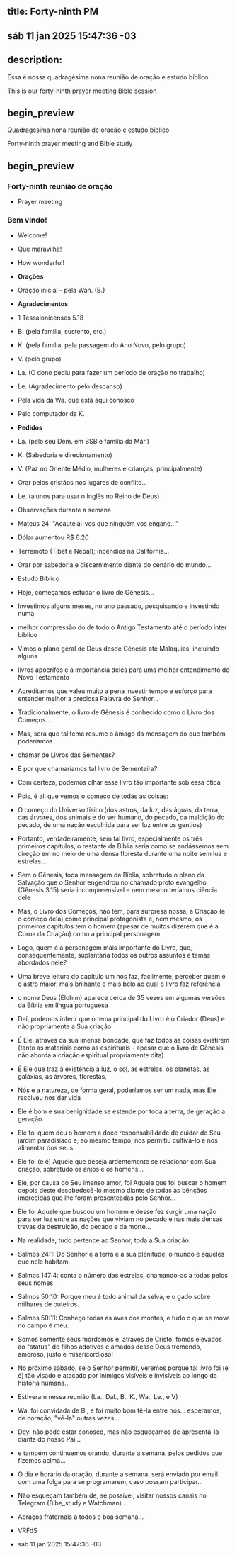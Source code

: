 ## title: Forty-ninth PM

## sáb 11 jan 2025 15:47:36 -03

## description:

Essa é nossa quadragésima nona reunião de oração e estudo bíblico

This is our forty-ninth prayer meeting Bible session

## begin_preview

Quadragésima nona reunião de oração e estudo bíblico

Forty-ninth prayer meeting and Bible study

## begin_preview

### Forty-ninth reunião de oração

- Prayer meeting

### Bem vindo!

- Welcome!
- Que maravilha!
- How wonderful!

- **Orações**
 
- Oração inicial - pela Wan. (B.)
 
- **Agradecimentos**

- 1 Tessalonicenses 5.18 
- B. (pela família, sustento, etc.) 
- K. (pela família, pela passagem do Ano Novo, pelo grupo)
- V. (pelo grupo)
- La. (O dono pediu para fazer um período de oração no trabalho)
- Le. (Agradecimento pelo descanso) 
- Pela vida da Wa. que está aqui conosco
- Pelo computador da K.

- **Pedidos**

- La. (pelo seu Dem. em BSB e família da Már.)
- K. (Sabedoria e direcionamento) 
- V. (Paz no Oriente Médio, mulheres e crianças, principalmente) 
- Orar pelos cristãos nos lugares de conflito...
- Le. (alunos para usar o Inglês no Reino de Deus)

- Observações durante a semana
- Mateus 24: "Acautelai-vos que ninguém vos engane..."
- Dólar aumentou R$ 6.20
- Terremoto (Tibet e Nepal); incêndios na Califórnia...
- Orar por sabedoria e discernimento diante do cenário do mundo... 

- Estudo Bíblico
 
- Hoje, começamos estudar o livro de Gênesis...
- Investimos alguns meses, no ano passado, pesquisando e investindo numa
- melhor compressão do de todo o Antigo Testamento até o período inter bíblico 
- Vimos o plano geral de Deus desde Gênesis até Malaquias, incluindo alguns 
- livros apócrifos e a importância deles para uma melhor entendimento do Novo
Testamento
- Acreditamos que valeu muito a pena investir tempo e esforço para entender
melhor a preciosa Palavra do Senhor...

- Tradicionalmente, o livro de Gênesis é conhecido como o Livro dos Começos...
- Mas, será que tal tema resume o âmago da mensagem do que também poderíamos
- chamar de Livros das Sementes?
- E por que chamaríamos tal livro de Sementeira?
- Com certeza, podemos olhar esse livro tão importante sob essa ótica
- Pois, é ali que vemos o começo de todas as coisas:
- O começo do Universo físico (dos astros, da luz, das águas, da terra, das árvores, dos
animais e do ser humano, do pecado, da maldição do pecado, de uma nação
escolhida para ser luz entre os gentios) 
- Portanto, verdadeiramente, sem tal livro, especialmente os três primeiros
capítulos, o restante da Bíblia seria como se andássemos sem direção em no meio
de uma densa floresta durante uma noite sem lua e estrelas...
- Sem o Gênesis, toda mensagem da Bíblia, sobretudo o plano da Salvação que o
Senhor engendrou no chamado proto evangelho (Gênesis 3.15) seria incompreensível
e nem mesmo teríamos ciência dele 
- Mas, o Livro dos Começos, não tem, para surpresa nossa, a Criação (e o começo
dela) como principal protagonista e, nem mesmo, os primeiros capítulos tem o homem (apesar
de muitos dizerem que é a Coroa da Criação) como a principal personagem 
- Logo, quem é a personagem mais importante do Livro, que, consequentemente,
suplantaria todos os outros assuntos e temas abordados nele?
- Uma breve leitura do capítulo um nos faz, facilmente, perceber quem é o astro
maior, mais brilhante e mais belo ao qual o livro faz referência
- o nome Deus (Elohim) aparece cerca de 35 vezes em algumas versões da Bíblia em
língua portuguesa
- Daí, podemos inferir que o tema principal do Livro é o Criador (Deus) e não
propriamente a Sua criação
- É Ele, através da sua imensa bondade, que faz todos as coisas existirem (tanto
as materiais como as espirituais - apesar que o livro de Gênesis não aborda a
criação espiritual propriamente dita)
- É Ele que traz à existência a luz, o sol, as estrelas, os planetas, as galáxias, as árvores, florestas,
- Nós e a natureza, de forma geral, poderíamos ser um nada, mas Ele resolveu nos
dar vida 
- Ele é bom e sua benignidade se estende por toda a terra, de geração a geração
- Ele foi quem deu o homem a doce responsabilidade de cuidar do Seu jardim
paradisíaco e, ao mesmo tempo, nos permitiu cultivá-lo e nos alimentar dos seus
- Ele foi (e é) Aquele que deseja ardentemente se relacionar com Sua criação,
sobretudo os anjos e os homens...
- Ele, por causa do Seu imenso amor, foi Aquele que foi buscar o homem depois
deste desobedecê-lo mesmo diante de todas as bênçãos imerecidas que lhe foram
presenteadas pelo Senhor... 
- Ele foi Aquele que buscou um homem e desse fez surgir uma nação para ser luz
entre as nações que viviam no pecado e nas mais densas trevas da destruição, do
pecado e da morte...
- Na realidade, tudo pertence ao Senhor, toda a Sua criação: 
- Salmos 24:1: Do Senhor é a terra e a sua plenitude; o mundo e aqueles que nele habitam.
- Salmos 147:4: conta o número das estrelas, chamando-as a todas pelos seus nomes.
- Salmos 50:10: Porque meu é todo animal da selva, e o gado sobre milhares de outeiros.
- Salmos 50:11: Conheço todas as aves dos montes, e tudo o que se move no campo é meu.
- Somos somente seus mordomos e, através de Cristo, fomos elevados ao "status"
de filhos adotivos e amados desse Deus tremendo, amoroso, justo e
misericordioso!

- No próximo sábado, se o Senhor permitir, veremos porque tal livro foi (e é) tão visado
e atacado por inimigos visíveis e invisíveis ao longo da história humana...

- Estiveram nessa reunião (La., Dal., B., K., Wa., Le., e V)
- Wa. foi convidada de B., e foi muito bom tê-la entre nós... esperamos, de
coração, "vê-la" outras vezes...
- Dey. não pode estar conosco, mas não esqueçamos de apresentá-la diante do
nosso Pai...
- e também continuemos orando, durante a semana, pelos pedidos que fizemos
acima...
- O dia e horário da oração, durante a semana, será enviado por email com uma
folga para se programarem, caso possam participar... 
- Não esqueçam também de, se possível, visitar nossos canais no Telegram
(Bibe_study e Watchman)...
- Abraços fraternais a todos e boa semana...
 
- VRFdS
- sáb 11 jan 2025 15:47:36 -03
 
